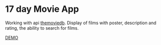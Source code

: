 # 17 day Movie App

Working with api [themoviedb](https://www.themoviedb.org/). Display of films with poster, description and rating, the ability to search for films.

[DEMO](https://voloshin-sergei.github.io/50_days/17_day%20Movie%20app/)
